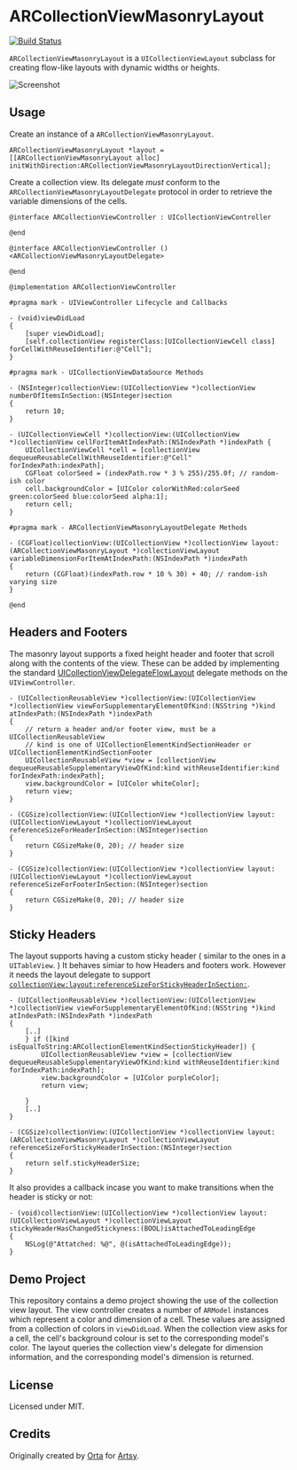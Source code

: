 ARCollectionViewMasonryLayout
=============================

[![Build Status](https://travis-ci.org/ashfurrow/ARCollectionViewMasonryLayout.svg)](https://travis-ci.org/ashfurrow/ARCollectionViewMasonryLayout)

`ARCollectionViewMasonryLayout` is a `UICollectionViewLayout` subclass for creating flow-like layouts with dynamic widths or heights.

![Screenshot](Screenshots/ARCollectionViewMasonryLayout.png)

Usage
-----

Create an instance of a `ARCollectionViewMasonryLayout`.

```objc
ARCollectionViewMasonryLayout *layout = [[ARCollectionViewMasonryLayout alloc] initWithDirection:ARCollectionViewMasonryLayoutDirectionVertical];
```

Create a collection view. Its delegate *must* conform to the `ARCollectionViewMasonryLayoutDelegate` protocol in order to retrieve the variable dimensions of the cells.

```objc
@interface ARCollectionViewController : UICollectionViewController

@end
```

```objc
@interface ARCollectionViewController () <ARCollectionViewMasonryLayoutDelegate>

@end

@implementation ARCollectionViewController

#pragma mark - UIViewController Lifecycle and Callbacks

- (void)viewDidLoad
{
    [super viewDidLoad];
    [self.collectionView registerClass:[UICollectionViewCell class] forCellWithReuseIdentifier:@"Cell"];
}

#pragma mark - UICollectionViewDataSource Methods

- (NSInteger)collectionView:(UICollectionView *)collectionView numberOfItemsInSection:(NSInteger)section
{
    return 10;
}

- (UICollectionViewCell *)collectionView:(UICollectionView *)collectionView cellForItemAtIndexPath:(NSIndexPath *)indexPath {
    UICollectionViewCell *cell = [collectionView dequeueReusableCellWithReuseIdentifier:@"Cell" forIndexPath:indexPath];
    CGFloat colorSeed = (indexPath.row * 3 % 255)/255.0f; // random-ish color
    cell.backgroundColor = [UIColor colorWithRed:colorSeed green:colorSeed blue:colorSeed alpha:1];
    return cell;
}

#pragma mark - ARCollectionViewMasonryLayoutDelegate Methods

- (CGFloat)collectionView:(UICollectionView *)collectionView layout:(ARCollectionViewMasonryLayout *)collectionViewLayout variableDimensionForItemAtIndexPath:(NSIndexPath *)indexPath
{
    return (CGFloat)(indexPath.row * 10 % 30) + 40; // random-ish varying size
}

@end
```

Headers and Footers
-------------------

The masonry layout supports a fixed height header and footer that scroll along with the contents of the view. These can be added by implementing the standard [UICollectionViewDelegateFlowLayout](https://developer.apple.com/reference/uikit/uicollectionviewdelegateflowlayout) delegate methods on the `UIViewController`.

```objc
- (UICollectionReusableView *)collectionView:(UICollectionView *)collectionView viewForSupplementaryElementOfKind:(NSString *)kind atIndexPath:(NSIndexPath *)indexPath
{
    // return a header and/or footer view, must be a UICollectionReusableView
    // kind is one of UICollectionElementKindSectionHeader or UICollectionElementKindSectionFooter
    UICollectionReusableView *view = [collectionView dequeueReusableSupplementaryViewOfKind:kind withReuseIdentifier:kind forIndexPath:indexPath];
    view.backgroundColor = [UIColor whiteColor];
    return view;
}

- (CGSize)collectionView:(UICollectionView *)collectionView layout:(UICollectionViewLayout *)collectionViewLayout referenceSizeForHeaderInSection:(NSInteger)section
{
    return CGSizeMake(0, 20); // header size
}

- (CGSize)collectionView:(UICollectionView *)collectionView layout:(UICollectionViewLayout *)collectionViewLayout referenceSizeForFooterInSection:(NSInteger)section
{
    return CGSizeMake(0, 20); // header size
}
```

Sticky Headers
--------------

The layout supports having a custom sticky header ( similar to the ones in a `UITableView`. ) It behaves simiar to how Headers and footers work. However it needs the layout delegate to support [`collectionView:layout:referenceSizeForStickyHeaderInSection:`](https://github.com/ashfurrow/ARCollectionViewMasonryLayout/blob/5169040d3f072b4f1bf1fb4a5e6313fb97d1f7e1/ARCollectionViewMasonryLayout.h#L15-L16). 

``` objc
- (UICollectionReusableView *)collectionView:(UICollectionView *)collectionView viewForSupplementaryElementOfKind:(NSString *)kind atIndexPath:(NSIndexPath *)indexPath
{
    [..]
    } if ([kind isEqualToString:ARCollectionElementKindSectionStickyHeader]) {
        UICollectionReusableView *view = [collectionView dequeueReusableSupplementaryViewOfKind:kind withReuseIdentifier:kind forIndexPath:indexPath];
        view.backgroundColor = [UIColor purpleColor];
        return view;

    }
    [..]
}

- (CGSize)collectionView:(UICollectionView *)collectionView layout:(ARCollectionViewMasonryLayout *)collectionViewLayout referenceSizeForStickyHeaderInSection:(NSInteger)section
{
    return self.stickyHeaderSize;
}
```

It also provides a callback incase you want to make transitions when the header is sticky or not:

```
- (void)collectionView:(UICollectionView *)collectionView layout:(UICollectionViewLayout *)collectionViewLayout stickyHeaderHasChangedStickyness:(BOOL)isAttachedToLeadingEdge
{
    NSLog(@"Attatched: %@", @(isAttachedToLeadingEdge));
}
```

Demo Project
------------

This repository contains a demo project showing the use of the collection view layout. The view controller creates a number of `ARModel` instances which represent a color and dimension of a cell. These values are assigned from a collection of colors in `viewDidLoad`. When the collection view asks for a cell, the cell's background colour is set to the corresponding model's color. The layout queries the collection view's delegate for dimension information, and the corresponding model's dimension is returned.

License
-------

Licensed under MIT.

Credits
-------

Originally created by [Orta](https://github.com/orta) for [Artsy](https://artsy.net).
